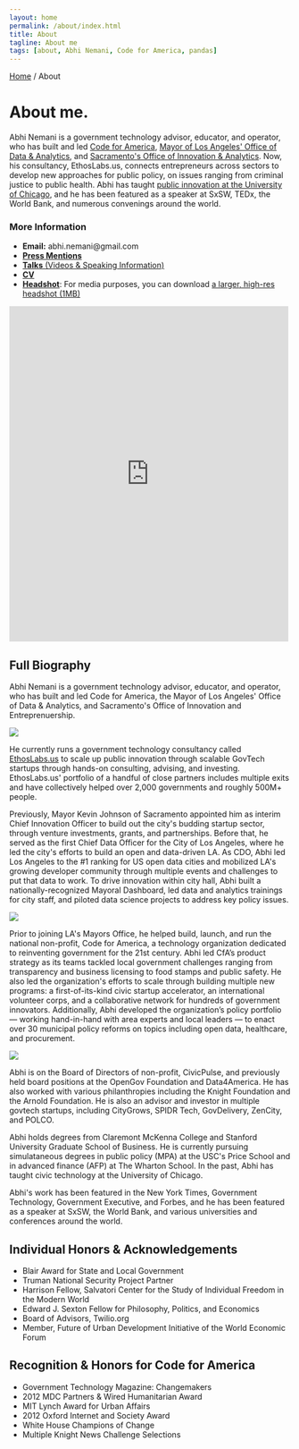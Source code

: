 ```yaml
---
layout: home
permalink: /about/index.html
title: About
tagline: About me
tags: [about, Abhi Nemani, Code for America, pandas]
---
```

<div class="page-wrap author-page">
    <div class="breadcrumbs">
        <div class="wrap wrap-center">
            <div class="wrap_float">
                <a href="index.html">Home</a> / <span class="current">About</span>
            </div>
        </div>
    </div>
    <div class="author-header">
        <div class="wrap wrap-center">
            <div class="wrap_float">
                <div class="title-wrap">
                    <div class="author-image">
                        <img src="{{site.url}}/img/headshot.jpg" alt="" class="image-cover">
                    </div>
                    <h1 class="page-title">About me.</h1>
                </div>
                <div class="section-content wp-content">
					<p>Abhi Nemani is a government technology advisor, educator, and operator, who has built and led <a href="https://codeforamerica.org">Code for America</a>, <a href="https://data.lacity.org">Mayor of Los Angeles' Office of Data & Analytics</a>, and <a href="https://www.cityofsacramento.org/City-Manager/Divisions-Programs/Innovation-Economic-Development">Sacramento's Office of Innovation & Analytics</a>. Now, his consultancy, EthosLabs.us, connects entrepreneurs across sectors to develop new approaches for public policy, on issues ranging from criminal justice to public health. Abhi has taught <a href="https://abhinemani.com/academy">public innovation at the University of Chicago</a>, and he has been featured as a speaker at SxSW, TEDx, the World Bank, and numerous convenings around the world.
					</p>					
					<h3>More Information</h3>
					<ul>
						<li class="plus-li"><strong>Email:</strong> abhi.nemani@gmail.com
						</li>
						<li class="plus-li"><a href="{{site.url}}/press/"><strong>Press Mentions</strong></a>
						</li>
						<li class="plus-li"><a href="{{site.url}}/talks/"><strong>Talks</strong> (Videos & Speaking Information)</a>
						</li>
						<li class="plus-li"><strong><a href="{{site.url}}/cv">CV</a></strong>
						</li>
						<li class="plus-li"><strong><a href="{{site.url}}/img/headshot-large.jpg">Headshot</a></strong>: For media purposes, you can download <a href="{{site.url}}/img/headshot-large.jpg">a larger, high-res headshot (1MB)</a>
						</li>
					</ul>
					<div class="container-iframe"><iframe width="500" height="600" class="responsive-iframe" title="vimeo-player" src="https://player.vimeo.com/video/149984557"  frameborder="0" allow="accelerometer; autoplay; clipboard-write; encrypted-media; gyroscope; picture-in-picture" allowfullscreen></iframe></div>
					<h2>Full Biography</h2>
					<p>Abhi Nemani is a government technology advisor, educator, and operator, who has built and led Code for America, the Mayor of Los Angeles' Office of Data & Analytics, and Sacramento's Office of Innovation and Entreprenuership. </p>
					<img src="{{site.url}}/img/TED-shot.jpeg">
					<p>He currently runs a government technology consultancy called <a href="https://abhinemani.com/consulting">EthosLabs.us</a> to scale up public innovation through scalable GovTech startups through hands-on consulting, advising, and investing. EthosLabs.us' portfolio of a handful of close partners includes multiple exits and have collectively helped over 2,000 governments and roughly 500M+ people.</p>
					<p>Previously, Mayor Kevin Johnson of Sacramento appointed him as interim Chief Innovation Officer to build out the city's budding startup sector, through venture investments, grants, and partnerships. Before that, he served as the first Chief Data Officer for the City of Los Angeles, where he led the city's efforts to build an open and data-driven LA. As CDO, Abhi led Los Angeles to the #1 ranking for US open data cities and mobilized LA's growing developer community through multiple events and challenges to put that data to work. To drive innovation within city hall, Abhi built a nationally-recognized Mayoral Dashboard, led data and analytics trainings for city staff, and piloted data science projects to address key policy issues.
					</p>
					<img src="{{site.url}}/img/CDO-shot.jpg">
					<p>Prior to joining LA's Mayors Office, he helped build, launch, and run the national non-profit, Code for America, a technology organization dedicated to reinventing government for the 21st century. Abhi led CfA’s product strategy as its teams tackled local government challenges ranging from transparency and business licensing to food stamps and public safety. He also led the organization's efforts to scale through building multiple new programs: a first-of-its-kind civic startup accelerator, an international volunteer corps, and a collaborative network for hundreds of government innovators. Additionally, Abhi developed the organization’s policy portfolio — working hand-in-hand with area experts and local leaders — to enact over 30 municipal policy reforms on topics including open data, healthcare, and procurement.
					</p>
					<img src="{{site.url}}/img/BigKC-shot-small.jpg">	
					<p>Abhi is on the Board of Directors of non-profit, CivicPulse, and previously held board positions at the OpenGov Foundation and Data4America. He has also worked with various philanthropies including the Knight Foundation and the Arnold Foundation. He is also an advisor and investor in multiple govtech startups, including CityGrows, SPIDR Tech, GovDelivery, ZenCity, and POLCO.
					</p>
					<p>Abhi holds degrees from Claremont McKenna College and Stanford University Graduate School of Business. He is currently pursuing simulataneous degrees in public policy (MPA) at the USC's Price School and in advanced finance (AFP) at The Wharton School. In the past, Abhi has taught civic technology at the University of Chicago.
					</p>
					<p>Abhi's work has been featured in the New York Times, Government Technology, Government Executive, and Forbes, and he has been featured as a speaker at SxSW, the World Bank, and various universities and conferences around the world.
					</p>
					<h2>Individual Honors & Acknowledgements</h2>
					<ul>
						<li>Blair Award for State and Local Government</li>
						<li>Truman National Security Project Partner</li>
						<li>Harrison Fellow, Salvatori Center for the Study of Individual Freedom in the Modern World</li>
						<li>Edward J. Sexton Fellow for Philosophy, Politics, and Economics</li>
						<li>Board of Advisors, Twilio.org</li>
						<li>Member, Future of Urban Development Initiative of the World Economic Forum</li>
					</ul>
					<h2>Recognition & Honors for Code for America</h2>
					<ul>
						<li>Government Technology Magazine: Changemakers</li>
						<li>2012 MDC Partners & Wired Humanitarian Award</li>
						<li>MIT Lynch Award for Urban Affairs</li>
						<li>2012 Oxford Internet and Society Award</li>
						<li>White House Champions of Change</li>
						<li>Multiple Knight News Challenge Selections</li>
					</ul>
                </div>
                <div class="socials">
                    <a class="soc-link">
                        <img src="{{site.url}}/img/facebook-icon.svg" class="img-svg" alt="">
                    </a>
                    <a class="soc-link">
                        <img src="{{site.url}}/img/twitter-soc-icon.svg" class="img-svg" alt="">
                    </a>
                    <a class="soc-link">
                        <img src="{{site.url}}/img/behance-icon.svg" class="img-svg" alt="">
                    </a>
                </div>
            </div>
        </div>
    </div>